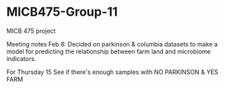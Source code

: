 # MICB475-Group-11
MICB 475 project

Meeting notes Feb 8:
  Decided on parkinson & columbia datasets to make a model for predicting the relationship between farm land and microbiome indicators.

For Thursday 15
  See if there's enough samples with NO PARKINSON & YES FARM
